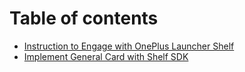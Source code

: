 # Table of contents

* [Instruction to Engage with OnePlus Launcher Shelf](README.md)
* [Implement General Card with Shelf SDK](implement-general-card-with-shelf-sdk.md)

